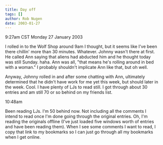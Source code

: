 ```yaml
---
title: Day off
tags: []
author: Rob Nugen
date: 2003-01-27
---
```


<p class=date>9:27am CST Monday 27 January 2003</p>

<p>I rolled in to the Wolf Shop around 9am I thought, but it seems
like I've been there chillin' more than 30 minutes.  Whatever.  Johnny
wasn't there at first.  He called Ann saying that aliens had abducted
him and he thought today was still Sunday.  haha.  Ann was all, "that
means he's rolling around in bed with a woman."  I probably shouldn't
implicate Ann like that, but oh well.</p>

<p>Anyway, Johnny rolled in and after some chatting with Ann,
ultimately determined that he didn't have work for me yet this week,
but should later in the week.  Cool.  I have plenty of LJs to read
still.  I got through about 30 entries and am still 70 or so behind on
my friends list.</p>

<p class=date>10:48am</p>

<p>Been reading LJs.  I'm 50 behind now.  Not including all the
comments I intend to read once I'm done going through the original
entries.  Oh, I'm reading the originals offline (I've just loaded five
windows worth of entries and have been reading them).  When I see some
comments I want to read, I copy that link to my bookmarks so I can
just go through all my bookmarks when I get online.</p>

